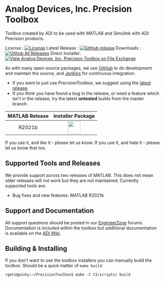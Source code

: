 # Analog Devices, Inc. Precision Toolbox

Toolbox created by ADI to be used with MATLAB and Simulink with ADI Precision products.

License : [![License](https://img.shields.io/badge/license-BSD-blue.svg)](https://github.com/analogdevicesinc/PrecisionToolbox/blob/master/LICENSE)
Latest Release : [![GitHub release](https://img.shields.io/github/release/analogdevicesinc/PrecisionToolbox.svg)](https://github.com/analogdevicesinc/PrecisionToolbox/releases/latest)
Downloads :  [![Github All Releases](https://img.shields.io/github/downloads/analogdevicesinc/PrecisionToolbox/total.svg)](https://github.com/analogdevicesinc/PrecisionToolbox/releases/latest) Direct Installer: [![View Analog Devices, Inc. Precision Toolbox on File Exchange](https://www.mathworks.com/matlabcentral/images/matlab-file-exchange.svg)](https://www.mathworks.com/matlabcentral/fileexchange/125890-analog-devices-inc-precision-toolbox)

As with many open-source packages, we use [GitHub](https://github.com/analogdevicesinc/PrecisionToolbox) to do development and maintain the source, and [Jenkins](https://jenkins.com/) for continuous integration.
  - If you want to just use PrecisionToolbox, we suggest using the [latest release](https://github.com/analogdevicesinc/PrecisionToolbox/releases/latest).
  - If you think you have found a bug in the release, or need a feature which isn't in the release, try the latest **untested** builds from the master branch.

| MATLAB Release |  Installer Package  |
|:--------------:|:-------------------:|
| R2021b         | <a href="https://swdownloads.analog.com/cse/toolboxes/precision/dev/AnalogDevicesPrecisionToolbox_v21.2.1.mltbx"><img src="https://upload.wikimedia.org/wikipedia/commons/2/21/Matlab_Logo.png" data-canonical-src="https://upload.wikimedia.org/wikipedia/commons/2/21/Matlab_Logo.png" height="40" /></a>|

If you use it, and like it - please let us know. If you use it, and hate it - please let us know that too.

## Supported Tools and Releases

We provide support across two releases of MATLAB. This does not mean older releases will not work but they are not maintained. Currently supported tools are:
- Bug fixes and new features: MATLAB R2021b

## Support and Documentation

All support questions should be posted in our [EngineerZone](https://ez.analog.com/data_converters/precision_adcs) forums. Documentation is included within the toolbox but additional documentation is available on the [ADI Wiki](https://wiki.analog.com/resources/tools-software/pcx-toolbox).

## Building & Installing

If you don't want to use the toolbox installers you can manually build the toolbox. Should be a quick matter of `make build`:

```
rgetz@pinky:~/PrecisionToolbox$ make -C CI/scripts/ build 
```

